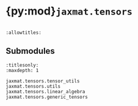 # {py:mod}`jaxmat.tensors`

```{py:module} jaxmat.tensors
```

```{autodoc2-docstring} jaxmat.tensors
:allowtitles:
```

## Submodules

```{toctree}
:titlesonly:
:maxdepth: 1

jaxmat.tensors.tensor_utils
jaxmat.tensors.utils
jaxmat.tensors.linear_algebra
jaxmat.tensors.generic_tensors
```
